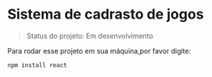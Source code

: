 <h1>Sistema de cadrasto de jogos</h1>

> Status do projeto: Em desenvolvimento

Para rodar esse projeto em sua máquina,por favor digite:

```
npm install react
```

